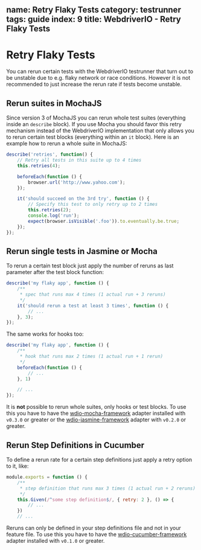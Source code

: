 name: Retry Flaky Tests
category: testrunner
tags: guide
index: 9
title: WebdriverIO - Retry Flaky Tests
---

Retry Flaky Tests
=================

You can rerun certain tests with the WebdriverIO testrunner that turn out to be unstable due to e.g. flaky network or race conditions. However it is not recommended to just increase the rerun rate if tests become unstable.

## Rerun suites in MochaJS

Since version 3 of MochaJS you can rerun whole test suites (everything inside an `describe` block). If you use Mocha you should favor this retry mechanism instead of the WebdriverIO implementation that only allows you to rerun certain test blocks (everything within an `it` block). Here is an example how to rerun a whole suite in MochaJS:

```js
describe('retries', function() {
    // Retry all tests in this suite up to 4 times
    this.retries(4);

    beforeEach(function () {
        browser.url('http://www.yahoo.com');
    });

    it('should succeed on the 3rd try', function () {
        // Specify this test to only retry up to 2 times
        this.retries(2);
        console.log('run');
        expect(browser.isVisible('.foo')).to.eventually.be.true;
    });
});
```

## Rerun single tests in Jasmine or Mocha

To rerun a certain test block just apply the number of reruns as last parameter after the test block function:

```js
describe('my flaky app', function () {
    /**
     * spec that runs max 4 times (1 actual run + 3 reruns)
     */
    it('should rerun a test at least 3 times', function () {
        // ...
    }, 3);
});
```

The same works for hooks too:

```js
describe('my flaky app', function () {
    /**
     * hook that runs max 2 times (1 actual run + 1 rerun)
     */
    beforeEach(function () {
        // ...
    }, 1)

    // ...
});
```

It is __not__ possible to rerun whole suites, only hooks or test blocks. To use this you have to have the [wdio-mocha-framework](https://github.com/webdriverio/wdio-mocha-framework) adapter installed with `v0.3.0` or greater or the [wdio-jasmine-framework](https://github.com/webdriverio/wdio-jasmine-framework) adapter with `v0.2.0` or greater.

## Rerun Step Definitions in Cucumber

To define a rerun rate for a certain step definitions just apply a retry option to it, like:

```js
module.exports = function () {
    /**
     * step definition that runs max 3 times (1 actual run + 2 reruns)
     */
    this.Given(/^some step definition$/, { retry: 2 }, () => {
        // ...
    })
    // ...
```

Reruns can only be defined in your step definitions file and not in your feature file. To use this you have to have the [wdio-cucumber-framework](https://github.com/webdriverio/wdio-cucumber-framework) adapter installed with `v0.1.0` or greater.
